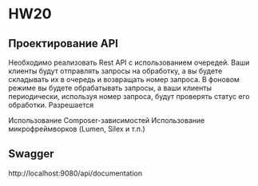 # HW20

## Проектирование API
Необходимо реализовать Rest API с использованием очередей.
Ваши клиенты будут отправлять запросы на обработку, а вы будете складывать их в очередь и возвращать номер запроса.
В фоновом режиме вы будете обрабатывать запросы, а ваши клиенты периодически, используя номер запроса, будут проверять статус его обработки.
Разрешается

Использование Composer-зависимостей
Использование микрофреймворков (Lumen, Silex и т.п.)

## Swagger
http://localhost:9080/api/documentation
